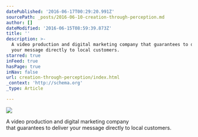 ```yaml
---
datePublished: '2016-06-17T00:29:20.991Z'
sourcePath: _posts/2016-06-10-creation-through-perception.md
author: []
dateModified: '2016-06-15T08:59:39.873Z'
title: ''
description: >-
  A video production and digital marketing company that guarantees to deliver
  your message directly to local customers.
starred: true
inFeed: true
hasPage: true
inNav: false
url: creation-through-perception/index.html
_context: 'http://schema.org'
_type: Article

---
```

![  ](https://s3-us-west-2.amazonaws.com/the-grid-img/p/b65c0883703f71fe8c299a49a170cd3981475642.png)

A video production and digital marketing company  
that guarantees to deliver your message directly to local customers.